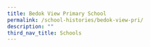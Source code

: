```yaml
---
title: Bedok View Primary School
permalink: /school-histories/bedok-view-pri/
description: ""
third_nav_title: Schools
---
```


